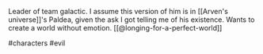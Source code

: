 Leader of team galactic. I assume this version of him is in [[Arven's universe]]'s Paldea, given the ask I got telling me of his existence. Wants to create a world without emotion. [[@longing-for-a-perfect-world]]

#characters #evil